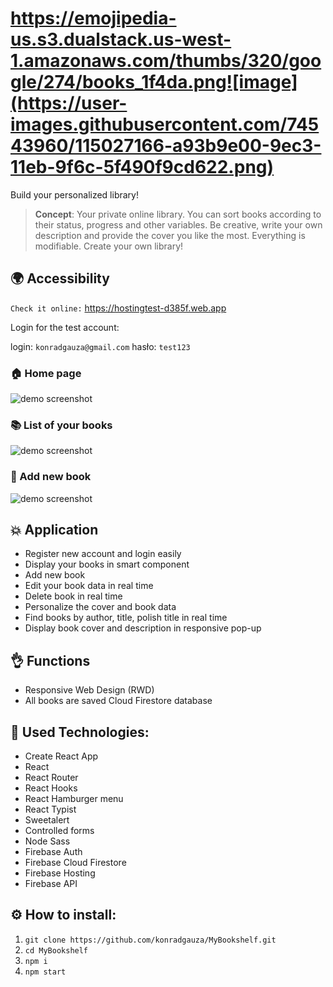# https://emojipedia-us.s3.dualstack.us-west-1.amazonaws.com/thumbs/320/google/274/books_1f4da.png![image](https://user-images.githubusercontent.com/74543960/115027166-a93b9e00-9ec3-11eb-9f6c-5f490f9cd622.png)
Build your personalized library!

> **Concept**: Your private online library. You can sort books according to their status, progress and other variables. Be creative, write your own description and provide the cover you like the most. Everything is modifiable. Create your own library!




## 🌍 Accessibility

```Check it online:``` https://hostingtest-d385f.web.app

Login for the test account:

login: ```konradgauza@gmail.com```
hasło: ```test123```
### 🏠 Home page
![demo screenshot](./src/assets/home.png)
### 📚 List of your books
![demo screenshot](./src/assets/bookList.png)
### 📝 Add new book
![demo screenshot](./src/assets/form.png)


## 💥 Application

- Register new account and login easily
- Display your books in smart component
- Add new book
- Edit your book data in real time
- Delete book in real time
- Personalize the cover and book data
- Find books by author, title, polish title in real time
- Display book cover and description in responsive pop-up

## 👌 Functions
* Responsive Web Design (RWD)
* All books are saved Cloud Firestore database

## 📓 Used Technologies:

- Create React App
- React
- React Router
- React Hooks
- React Hamburger menu
- React Typist
- Sweetalert
- Controlled forms
- Node Sass
- Firebase Auth
- Firebase Cloud Firestore
- Firebase Hosting
- Firebase API


## ⚙️ How to install:
1. ``` git clone https://github.com/konradgauza/MyBookshelf.git ```
2. ``` cd MyBookshelf ```
3. ``` npm i ```
4. ``` npm start ```
